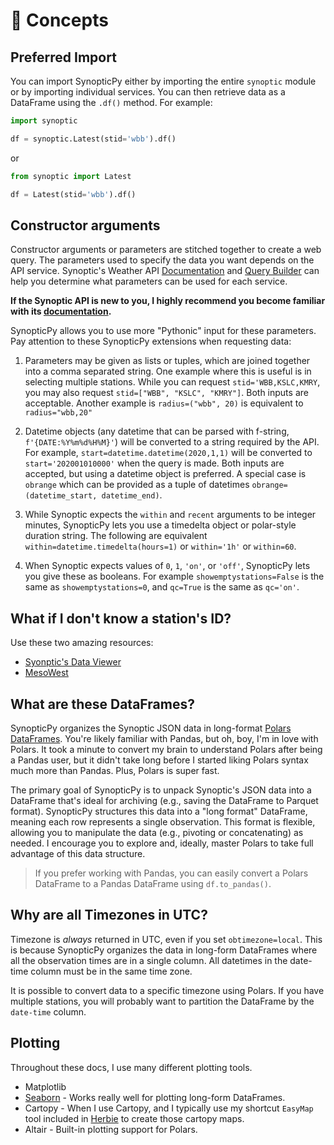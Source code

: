 # 🌳 Concepts

## Preferred Import

You can import SynopticPy either by importing the entire `synoptic` module or by importing individual services. You can then retrieve data as a DataFrame using the `.df()` method. For example:

```python
import synoptic

df = synoptic.Latest(stid='wbb').df()
```

or

```python
from synoptic import Latest

df = Latest(stid='wbb').df()
```

## Constructor arguments

Constructor arguments or parameters are stitched together to create a web query. The parameters used to specify the data you want depends on the API service. Synoptic's Weather API [Documentation](https://docs.synopticdata.com/services/weather-data-api) and [Query Builder](https://demos.synopticdata.com/query-builder/index.html) can help you determine what parameters can be used for each service.

**If the Synoptic API is new to you, I highly recommend you become familiar with its [documentation](https://docs.synopticdata.com/services/weather-data-api).**

SynopticPy allows you to use more "Pythonic" input for these parameters. Pay attention to these SynopticPy extensions when requesting data:

1. Parameters may be given as lists or tuples, which are joined together into a comma separated string. One example where this is useful is in selecting multiple stations. While you can request `stid='WBB,KSLC,KMRY`, you may also request `stid=["WBB", "KSLC", "KMRY"]`. Both inputs are acceptable. Another example is `radius=("wbb", 20)` is equivalent to `radius="wbb,20"`

1. Datetime objects (any datetime that can be parsed with f-string, `f'{DATE:%Y%m%d%H%M}'`) will be converted to a string required by the API. For example, `start=datetime.datetime(2020,1,1)` will be converted to `start='202001010000'` when the query is made. Both inputs are accepted, but using a datetime object is preferred. A special case is `obrange` which can be provided as a tuple of datetimes `obrange=(datetime_start, datetime_end)`.

1. While Synoptic expects the `within` and `recent` arguments to be integer minutes, SynopticPy lets you use a timedelta object or polar-style duration string. The following are equivalent `within=datetime.timedelta(hours=1)` or `within='1h'` or `within=60`.

1. When Synoptic expects values of `0`, `1`, `'on'`, or `'off'`, SynopticPy lets you give these as booleans. For example `showemptystations=False` is the same as `showemptystations=0`, and `qc=True` is the same as `qc='on'`.

## What if I don't know a station's ID?

Use these two amazing resources:

- [Syonptic's Data Viewer](https://viewer.synopticdata.com/)
- [MesoWest](https://mesowest.utah.edu/)


## What are these DataFrames?

SynopticPy organizes the Synoptic JSON data in long-format [Polars DataFrames](https://docs.pola.rs/). You're likely familiar with Pandas, but oh, boy, I'm in love with Polars. It took a minute to convert my brain to understand Polars after being a Pandas user, but it didn't take long before I started liking Polars syntax much more than Pandas. Plus, Polars is super fast.

The primary goal of SynopticPy is to unpack Synoptic's JSON data into a DataFrame that's ideal for archiving (e.g., saving the DataFrame to Parquet format). SynopticPy structures this data into a "long format" DataFrame, meaning each row represents a single observation. This format is flexible, allowing you to manipulate the data (e.g., pivoting or concatenating) as needed. I encourage you to explore and, ideally, master Polars to take full advantage of this data structure.

> If you prefer working with Pandas, you can easily convert a Polars DataFrame to a Pandas DataFrame using `df.to_pandas()`.

## Why are all Timezones in UTC?

Timezone is _always_ returned in UTC, even if you set `obtimezone=local`. This is because SynopticPy organizes the data in long-form DataFrames where all the observation times are in a single column. All datetimes in the date-time column must be in the same time zone.

It is possible to convert data to a specific timezone using Polars. If you have multiple stations, you will probably want to partition the DataFrame by the `date-time` column.

## Plotting

Throughout these docs, I use many different plotting tools.

- Matplotlib
- [Seaborn](https://seaborn.pydata.org/tutorial/data_structure.html) - Works really well for plotting long-form DataFrames.
- Cartopy - When I use Cartopy, and I typically use my shortcut `EasyMap` tool included in [Herbie](https://github.com/blaylockbk/Herbie) to create those cartopy maps.
- Altair - Built-in plotting support for Polars.
